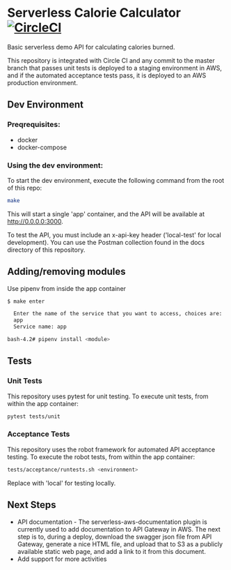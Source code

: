 # Serverless Calorie Calculator [![CircleCI](https://circleci.com/gh/cbusseata/serverless-calorie-calculator/tree/master.svg?style=svg)](https://circleci.com/gh/cbusseata/serverless-calorie-calculator/tree/master)
Basic serverless demo API for calculating calories burned.

This repository is integrated with Circle CI and any commit to the master branch that passes unit tests is deployed to 
a staging environment in AWS, and if the automated acceptance tests pass, it is deployed to an AWS production environment.

## Dev Environment

### Preqrequisites:
* docker
* docker-compose

### Using the dev environment:
To start the dev environment, execute the following command from the root of this repo:
````bash
make
````

This will start a single 'app' container, and the API will be available at http://0.0.0.0:3000.

To test the API, you must include an x-api-key header ('local-test' for local development).  You can use the
Postman collection found in the docs directory of this repository.

## Adding/removing modules
Use pipenv from inside the app container
````bash
$ make enter

  Enter the name of the service that you want to access, choices are:
  app
  Service name: app

bash-4.2# pipenv install <module>
````

## Tests

### Unit Tests
This repository uses pytest for unit testing.  To execute unit tests, from within the app container:
````bash
pytest tests/unit
````

### Acceptance Tests
This repository uses the robot framework for automated API acceptance testing.  To execute the robot tests,
from within the app container:
````bash
tests/acceptance/runtests.sh <environment>
````
Replace <environment> with 'local' for testing locally.

## Next Steps

* API documentation - The serverless-aws-documentation plugin is currently used to add documentation to API Gateway in AWS.
The next step is to, during a deploy, download the swagger json file from API Gateway, generate a nice HTML file, and upload
that to S3 as a publicly available static web page, and add a link to it from this document.
* Add support for more activities